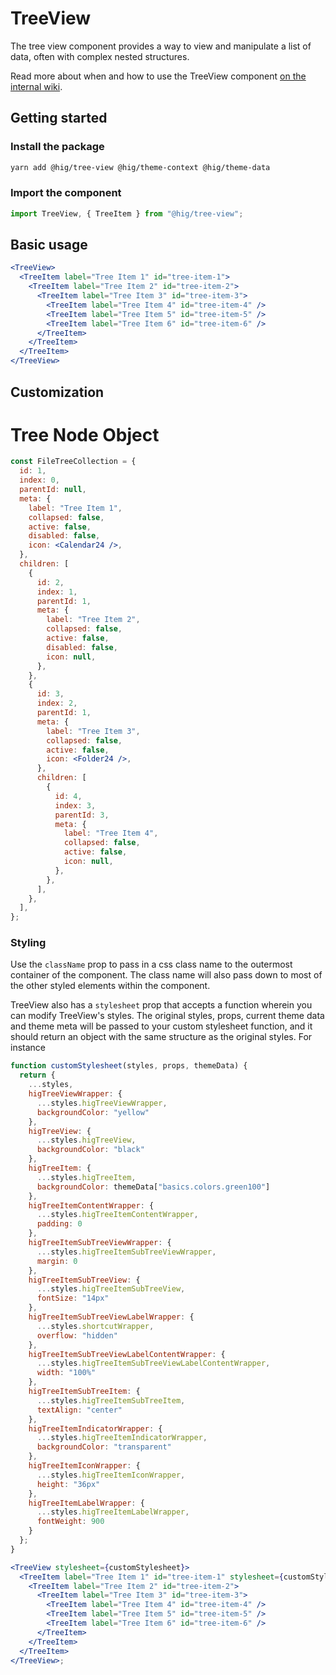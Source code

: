 # TreeView

The tree view component provides a way to view and manipulate a list of data, often with complex nested structures.

Read more about when and how to use the TreeView component [on the internal wiki](https://hig.autodesk.com/web/components/tree-view).

## Getting started

### Install the package

```bash
yarn add @hig/tree-view @hig/theme-context @hig/theme-data
```

### Import the component

```js
import TreeView, { TreeItem } from "@hig/tree-view";
```

## Basic usage

```jsx
<TreeView>
  <TreeItem label="Tree Item 1" id="tree-item-1">
    <TreeItem label="Tree Item 2" id="tree-item-2">
      <TreeItem label="Tree Item 3" id="tree-item-3">
        <TreeItem label="Tree Item 4" id="tree-item-4" />
        <TreeItem label="Tree Item 5" id="tree-item-5" />
        <TreeItem label="Tree Item 6" id="tree-item-6" />
      </TreeItem>
    </TreeItem>
  </TreeItem>
</TreeView>
```

## Customization

# Tree Node Object

```jsx
const FileTreeCollection = {
  id: 1,
  index: 0,
  parentId: null,
  meta: {
    label: "Tree Item 1",
    collapsed: false,
    active: false,
    disabled: false,
    icon: <Calendar24 />,
  },
  children: [
    {
      id: 2,
      index: 1,
      parentId: 1,
      meta: {
        label: "Tree Item 2",
        collapsed: false,
        active: false,
        disabled: false,
        icon: null,
      },
    },
    {
      id: 3,
      index: 2,
      parentId: 1,
      meta: {
        label: "Tree Item 3",
        collapsed: false,
        active: false,
        icon: <Folder24 />,
      },
      children: [
        {
          id: 4,
          index: 3,
          parentId: 3,
          meta: {
            label: "Tree Item 4",
            collapsed: false,
            active: false,
            icon: null,
          },
        },
      ],
    },
  ],
};
```

### Styling

Use the `className` prop to pass in a css class name to the outermost container of the component. The class name will also pass down to most of the other styled elements within the component.

TreeView also has a `stylesheet` prop that accepts a function wherein you can modify TreeView's styles. The original styles, props, current theme data and theme meta will be passed to your custom stylesheet function, and it should return an object with the same structure as the original styles. For instance

```jsx
function customStylesheet(styles, props, themeData) {
  return {
    ...styles,
    higTreeViewWrapper: {
      ...styles.higTreeViewWrapper,
      backgroundColor: "yellow"
    },
    higTreeView: {
      ...styles.higTreeView,
      backgroundColor: "black"
    },
    higTreeItem: {
      ...styles.higTreeItem,
      backgroundColor: themeData["basics.colors.green100"]
    },
    higTreeItemContentWrapper: {
      ...styles.higTreeItemContentWrapper,
      padding: 0
    },
    higTreeItemSubTreeViewWrapper: {
      ...styles.higTreeItemSubTreeViewWrapper,
      margin: 0
    },
    higTreeItemSubTreeView: {
      ...styles.higTreeItemSubTreeView,
      fontSize: "14px"
    },
    higTreeItemSubTreeViewLabelWrapper: {
      ...styles.shortcutWrapper,
      overflow: "hidden"
    },
    higTreeItemSubTreeViewLabelContentWrapper: {
      ...styles.higTreeItemSubTreeViewLabelContentWrapper,
      width: "100%"
    },
    higTreeItemSubTreeItem: {
      ...styles.higTreeItemSubTreeItem,
      textAlign: "center"
    },
    higTreeItemIndicatorWrapper: {
      ...styles.higTreeItemIndicatorWrapper,
      backgroundColor: "transparent"
    },
    higTreeItemIconWrapper: {
      ...styles.higTreeItemIconWrapper,
      height: "36px"
    },
    higTreeItemLabelWrapper: {
      ...styles.higTreeItemLabelWrapper,
      fontWeight: 900
    }
  };
}

<TreeView stylesheet={customStylesheet}>
  <TreeItem label="Tree Item 1" id="tree-item-1" stylesheet={customStylesheet}>
    <TreeItem label="Tree Item 2" id="tree-item-2">
      <TreeItem label="Tree Item 3" id="tree-item-3">
        <TreeItem label="Tree Item 4" id="tree-item-4" />
        <TreeItem label="Tree Item 5" id="tree-item-5" />
        <TreeItem label="Tree Item 6" id="tree-item-6" />
      </TreeItem>
    </TreeItem>
  </TreeItem>
</TreeView>;
```
